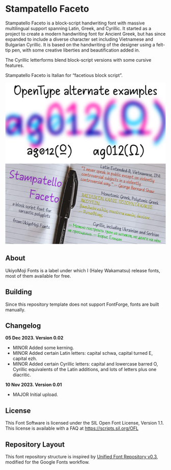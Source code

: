 # Stampatello Faceto

Stampatello Faceto is a block-script handwriting font with massive multilingual support spanning Latin, Greek, and Cyrillic. It started as a project to create a modern handwriting font for Ancient Greek, but has since expanded to include a diverse character set including Vietnamese and Bulgarian Cyrillic. It is based on the handwriting of the designer using a felt-tip pen, with some creative liberties and beautification added in.

The Cyrillic letterforms blend block-script versions with some cursive features.

Stampatello Faceto is Italian for “facetious block script”.

![Sample Image](documentation/image1.png)
![Sample Image](documentation/image2.png)

## About

UkiyoMoji Fonts is a label under which I (Haley Wakamatsu) release fonts, most of them available for free.

## Building

Since this repository template does not support FontForge, fonts are built manually.

## Changelog

**05 Dec 2023. Version 0.02**
- MINOR Added some kerning.
- MINOR Added certain Latin letters: capital schwa, capital turned E, capital ezh.
- MINOR Added certain Cyrillic letters: capital and lowercase barred O, Cyrillic equivalents of the Latin additions, and lots of letters plus one diacritic.

**10 Nov 2023. Version 0.01**
- MAJOR Initial upload.

## License

This Font Software is licensed under the SIL Open Font License, Version 1.1.
This license is available with a FAQ at
https://scripts.sil.org/OFL

## Repository Layout

This font repository structure is inspired by [Unified Font Repository v0.3](https://github.com/unified-font-repository/Unified-Font-Repository), modified for the Google Fonts workflow.
